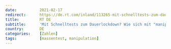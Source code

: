 ```yaml
---
date:          2021-02-17
redirect:      https://de.rt.com/inland/113265-mit-schnelltests-zum-dauerlockdown-interview/
title:         RT DE
subtitle:      'Mit Schnelltests zum Dauerlockdown? Wie sich mit "manipulierten Zahlen" die Kurve hochhalten lässt'
country:       DE
categories:    [Zahlen]
tags:          [massentest, manipulation]
---
```

